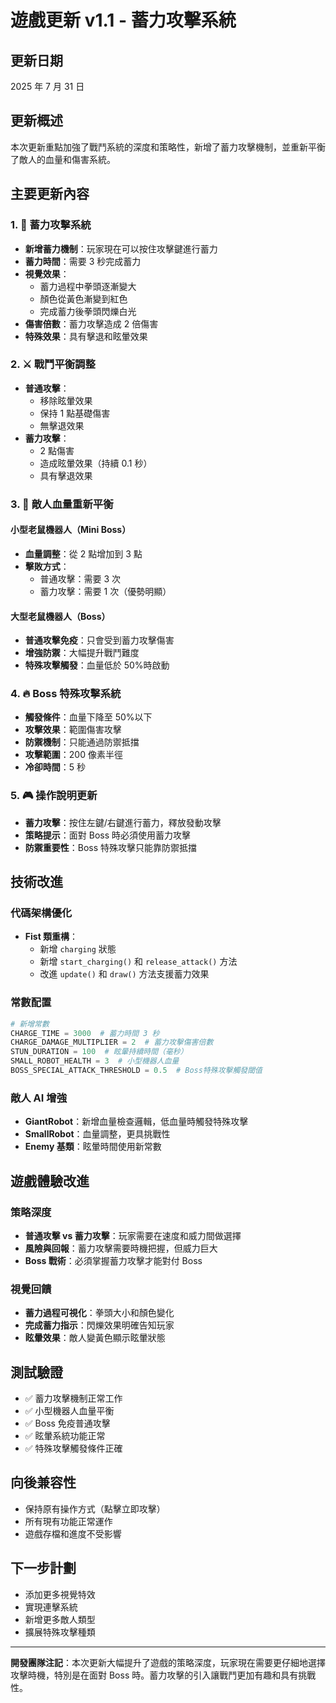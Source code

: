 # 遊戲更新 v1.1 - 蓄力攻擊系統

## 更新日期

2025 年 7 月 31 日

## 更新概述

本次更新重點加強了戰鬥系統的深度和策略性，新增了蓄力攻擊機制，並重新平衡了敵人的血量和傷害系統。

## 主要更新內容

### 1. 🥊 蓄力攻擊系統

- **新增蓄力機制**：玩家現在可以按住攻擊鍵進行蓄力
- **蓄力時間**：需要 3 秒完成蓄力
- **視覺效果**：
  - 蓄力過程中拳頭逐漸變大
  - 顏色從黃色漸變到紅色
  - 完成蓄力後拳頭閃爍白光
- **傷害倍數**：蓄力攻擊造成 2 倍傷害
- **特殊效果**：具有擊退和眩暈效果

### 2. ⚔️ 戰鬥平衡調整

- **普通攻擊**：
  - 移除眩暈效果
  - 保持 1 點基礎傷害
  - 無擊退效果
- **蓄力攻擊**：
  - 2 點傷害
  - 造成眩暈效果（持續 0.1 秒）
  - 具有擊退效果

### 3. 🤖 敵人血量重新平衡

#### 小型老鼠機器人（Mini Boss）

- **血量調整**：從 2 點增加到 3 點
- **擊敗方式**：
  - 普通攻擊：需要 3 次
  - 蓄力攻擊：需要 1 次（優勢明顯）

#### 大型老鼠機器人（Boss）

- **普通攻擊免疫**：只會受到蓄力攻擊傷害
- **增強防禦**：大幅提升戰鬥難度
- **特殊攻擊觸發**：血量低於 50%時啟動

### 4. 🔥 Boss 特殊攻擊系統

- **觸發條件**：血量下降至 50%以下
- **攻擊效果**：範圍傷害攻擊
- **防禦機制**：只能通過防禦抵擋
- **攻擊範圍**：200 像素半徑
- **冷卻時間**：5 秒

### 5. 🎮 操作說明更新

- **蓄力攻擊**：按住左鍵/右鍵進行蓄力，釋放發動攻擊
- **策略提示**：面對 Boss 時必須使用蓄力攻擊
- **防禦重要性**：Boss 特殊攻擊只能靠防禦抵擋

## 技術改進

### 代碼架構優化

- **Fist 類重構**：
  - 新增 `charging` 狀態
  - 新增 `start_charging()` 和 `release_attack()` 方法
  - 改進 `update()` 和 `draw()` 方法支援蓄力效果

### 常數配置

```python
# 新增常數
CHARGE_TIME = 3000  # 蓄力時間 3 秒
CHARGE_DAMAGE_MULTIPLIER = 2  # 蓄力攻擊傷害倍數
STUN_DURATION = 100  # 眩暈持續時間（毫秒）
SMALL_ROBOT_HEALTH = 3  # 小型機器人血量
BOSS_SPECIAL_ATTACK_THRESHOLD = 0.5  # Boss特殊攻擊觸發閾值
```

### 敵人 AI 增強

- **GiantRobot**：新增血量檢查邏輯，低血量時觸發特殊攻擊
- **SmallRobot**：血量調整，更具挑戰性
- **Enemy 基類**：眩暈時間使用新常數

## 遊戲體驗改進

### 策略深度

- **普通攻擊 vs 蓄力攻擊**：玩家需要在速度和威力間做選擇
- **風險與回報**：蓄力攻擊需要時機把握，但威力巨大
- **Boss 戰術**：必須掌握蓄力攻擊才能對付 Boss

### 視覺回饋

- **蓄力過程可視化**：拳頭大小和顏色變化
- **完成蓄力指示**：閃爍效果明確告知玩家
- **眩暈效果**：敵人變黃色顯示眩暈狀態

## 測試驗證

- ✅ 蓄力攻擊機制正常工作
- ✅ 小型機器人血量平衡
- ✅ Boss 免疫普通攻擊
- ✅ 眩暈系統功能正常
- ✅ 特殊攻擊觸發條件正確

## 向後兼容性

- 保持原有操作方式（點擊立即攻擊）
- 所有現有功能正常運作
- 遊戲存檔和進度不受影響

## 下一步計劃

- 添加更多視覺特效
- 實現連擊系統
- 新增更多敵人類型
- 擴展特殊攻擊種類

---

**開發團隊注記**：本次更新大幅提升了遊戲的策略深度，玩家現在需要更仔細地選擇攻擊時機，特別是在面對 Boss 時。蓄力攻擊的引入讓戰鬥更加有趣和具有挑戰性。
